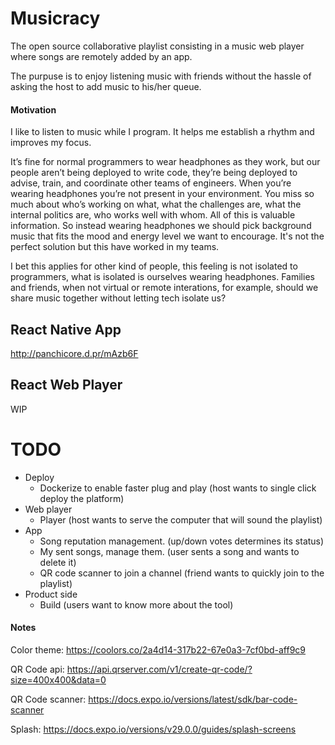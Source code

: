 # Musicracy

The open source collaborative playlist consisting in a music web player where songs are remotely added by an app.

The purpuse is to enjoy listening music with friends without the hassle of asking the host to add music to his/her queue.

#### Motivation
I like to listen to music while I program. It helps me establish a rhythm and improves my focus. 

It’s fine for normal programmers to wear headphones as they work, but our people aren’t being deployed to write code, they’re being deployed to advise, train, and coordinate other teams of engineers. When you’re wearing headphones you’re not present in your environment. You miss so much about who’s working on what, what the challenges are, what the internal politics are, who works well with whom. All of this is valuable information. So instead wearing headphones we should pick background music that fits the mood and energy level we want to encourage. It's not the perfect solution but this have worked in my teams.

I bet this applies for other kind of people, this feeling is not isolated to programmers, what is isolated is ourselves wearing headphones. Families and friends, when not virtual or remote interations, for example, should we share music together without letting tech isolate us?


 
## React Native App
http://panchicore.d.pr/mAzb6F

## React Web Player
WIP

# TODO

- Deploy
    - Dockerize to enable faster plug and play (host wants to single click deploy the platform)
- Web player
    - Player (host wants to serve the computer that will sound the playlist)
- App
    - Song reputation management. (up/down votes determines its status)
    - My sent songs, manage them. (user sents a song and wants to delete it)
    - QR code scanner to join a channel (friend wants to quickly join to the playlist)
- Product side
    - Build (users want to know more about the tool)

#### Notes

Color theme: https://coolors.co/2a4d14-317b22-67e0a3-7cf0bd-aff9c9

QR Code api: https://api.qrserver.com/v1/create-qr-code/?size=400x400&data=0

QR Code scanner: https://docs.expo.io/versions/latest/sdk/bar-code-scanner

Splash: https://docs.expo.io/versions/v29.0.0/guides/splash-screens



